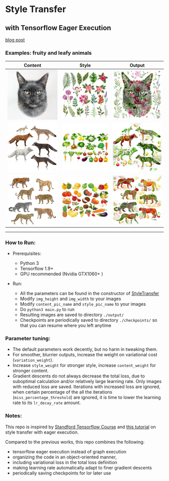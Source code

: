 # Style Transfer 
## with Tensorflow Eager Execution 
[blog post](https://beaugogh.github.io/20180825?title=Style%20Transfer&stamp=20180825)

### Examples: fruity and leafy animals

| Content | Style | Output |
| ------- | ----- | ------ |
| <img src="./content/cat.jpg" width="300"> | <img src="./style/flowers.jpg" width="300"> | <img src="./output/out_cat.jpg" width="300"> |
| <img src="./content/foxes.jpg" width="300"> | <img src="./style/vege.jpg" width="300"> | <img src="./output/out_foxes.jpg" width="300"> |
| <img src="./content/big-cats.jpg" width="300"> | <img src="./style/fruit-vege.jpg" width="300"> | <img src="./output/out_big_cats.jpg" width="300"> |


------------------------------------------

### How to Run:

* Prerequisites: 
	* Python 3 
	* Tensorflow 1.9+
	* GPU recommended (Nvidia GTX1060+ )
	
* Run: 
	* All the parameters can be found in the constructor of [StyleTransfer](./style_transfer.py)
	* Modify `img_height` and `img_width` to your images
	* Modify `content_pic_name` and `style_pic_name` to your images
	* Do `python3 main.py` to run
	* Resulting images are saved to directory `./output/`
	* Checkpoints are periodically saved to directory `./checkpoints/` so that you can resume where you left anytime


### Parameter tuning:

* The default parameters work decently, but no harm in tweaking them.
* For smoother, blurrier outputs, increase the weight on variational cost (`variation_weight`).
* Increase `style_weight` for stronger style, increase `content_weight` for stronger content.
* Gradient descents do not always decrease the total loss, due to suboptimal calculation and/or relatively large learning rate. Only images with reduced loss are saved. Iterations with increased loss are ignored, when certain percentage of the all the iterations (`miss_percentage_threshold`) are ignored, it is time to lower the learning rate to its `lr_decay_rate` amount.


### Notes:
This repo is inspired by [Standford Tensorflow Course](https://github.com/chiphuyen/stanford-tensorflow-tutorials) and [this tutorial](https://medium.com/tensorflow/neural-style-transfer-creating-art-with-deep-learning-using-tf-keras-and-eager-execution-7d541ac31398) on style transfer with eager execution. 

Compared to the previous works, this repo combines the following:

* tensorflow eager execution instead of graph execution
* organizing the code in an object-oriented manner,
* including variational loss in the total loss definition
* making learning rate automatically adapt to finer gradient descents 
* periodically saving checkpoints for lor later use










	